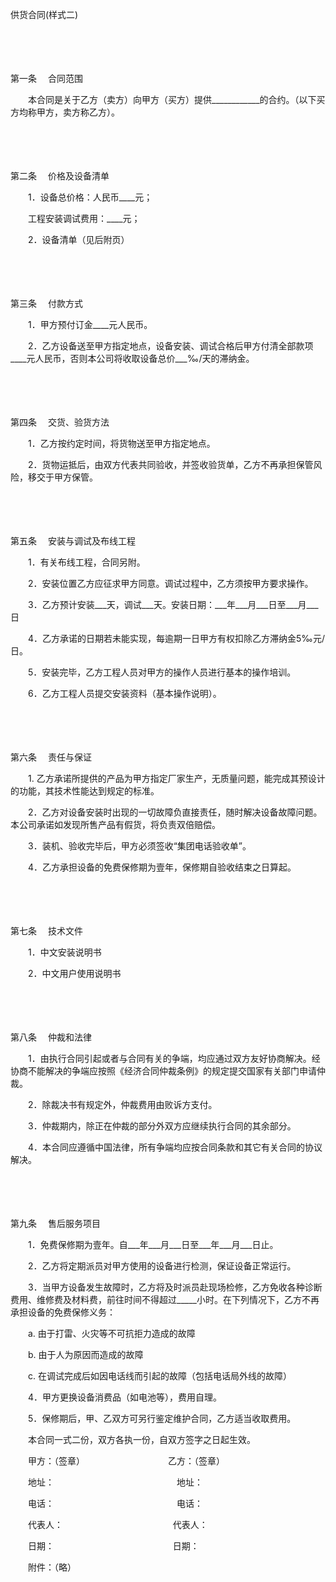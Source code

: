 



供货合同(样式二)



 

　　

　　

第一条
　合同范围

　　本合同是关于乙方（卖方）向甲方（买方）提供____________的合约。（以下买方均称甲方，卖方称乙方）。

　　

　　

第二条
　价格及设备清单

　　1．设备总价格：人民币____元；

　　工程安装调试费用：____元；

　　2．设备清单（见后附页）

　　

　　

第三条
　付款方式

　　1．甲方预付订金____元人民币。

　　2．乙方设备送至甲方指定地点，设备安装、调试合格后甲方付清全部款项____元人民币，否则本公司将收取设备总价___‰/天的滞纳金。

　　

　　

第四条
　交货、验货方法

　　1．乙方按约定时间，将货物送至甲方指定地点。

　　2．货物运抵后，由双方代表共同验收，并签收验货单，乙方不再承担保管风险，移交于甲方保管。

　　

　　

第五条
　安装与调试及布线工程

　　1．有关布线工程，合同另附。

　　2．安装位置乙方应征求甲方同意。调试过程中，乙方须按甲方要求操作。

　　3．乙方预计安装___天，调试___天。安装日期：___年___月___日至___月___日

　　4．乙方承诺的日期若未能实现，每逾期一日甲方有权扣除乙方滞纳金5‰元/日。

　　5．安装完毕，乙方工程人员对甲方的操作人员进行基本的操作培训。

　　6．乙方工程人员提交安装资料（基本操作说明）。

　　

　　

第六条
　责任与保证

　　1. 乙方承诺所提供的产品为甲方指定厂家生产，无质量问题，能完成其预设计的功能，其技术性能达到规定的标准。

　　2．乙方对设备安装时出现的一切故障负直接责任，随时解决设备故障问题。本公司承诺如发现所售产品有假货，将负责双倍赔偿。

　　3．装机、验收完毕后，甲方必须签收“集团电话验收单”。

　　4．乙方承担设备的免费保修期为壹年，保修期自验收结束之日算起。

　　

　　

第七条
　技术文件

　　1．中文安装说明书

　　2．中文用户使用说明书

　　

　　

第八条
　仲裁和法律

　　1．由执行合同引起或者与合同有关的争端，均应通过双方友好协商解决。经协商不能解决的争端应按照《经济合同仲裁条例》的规定提交国家有关部门申请仲裁。

　　2．除裁决书有规定外，仲裁费用由败诉方支付。

　　3．仲裁期内，除正在仲裁的部分外双方应继续执行合同的其余部分。

　　4．本合同应遵循中国法律，所有争端均应按合同条款和其它有关合同的协议解决。

　　

　　

第九条
　售后服务项目

　　1．免费保修期为壹年。自___年___月___日至___年___月___日止。

　　2．乙方将定期派员对甲方使用的设备进行检测，保证设备正常运行。

　　3．当甲方设备发生故障时，乙方将及时派员赴现场检修，乙方免收各种诊断费用、维修费及材料费，前往时间不得超过_____小时。在下列情况下，乙方不再承担设备的免费保修义务：

　　a. 由于打雷、火灾等不可抗拒力造成的故障

　　b. 由于人为原因而造成的故障

　　c. 在调试完成后如因电话线而引起的故障（包括电话局外线的故障）

　　4．甲方更换设备消费品（如电池等），费用自理。

　　5．保修期后，甲、乙双方可另行鉴定维护合同，乙方适当收取费用。

　　本合同一式二份，双方各执一份，自双方签字之日起生效。　　

　　甲方：（签章）　　　　　　　　　　乙方：（签章）

　　地址：　　　　　　　　　　　　　　地址：

　　电话：　　　　　　　　　　　　　　电话：

　　代表人： 　　　　　　　　　　　 　代表人：

　　日期： 　　　　　　　　　　　　　 日期：　　

　　附件：（略）